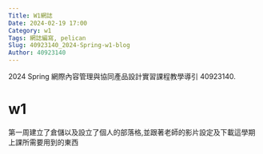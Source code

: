 ```yaml
---
Title: W1網誌
Date: 2024-02-19 17:00
Category: w1
Tags: 網誌編寫, pelican
Slug: 40923140_2024-Spring-w1-blog
Author: 40923140
---
```


2024 Spring 網際內容管理與協同產品設計實習課程教學導引 40923140.

<!-- PELICAN_END_SUMMARY -->

# w1
第一周建立了倉儲以及設立了個人的部落格,並跟著老師的影片設定及下載這學期上課所需要用到的東西